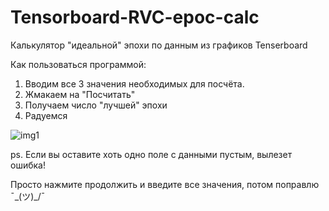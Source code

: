 # Tensorboard-RVC-epoc-calc
Калькулятор "идеальной" эпохи по данным из графиков Tenserboard

Как пользоваться программой: 
1) Вводим все 3 значения необходимых для посчёта.
2) Жмакаем на "Посчитать"
3) Получаем число "лучшей" эпохи
4) Радуемся


![img1](https://github.com/Susukerow45/Tensorboard-RVC-epoc-calc/assets/145602061/eaa98891-5628-4c43-a123-90f82a0ee228)

ps. Если вы оставите хоть одно поле с данными пустым, вылезет ошибка!

Просто нажмите продолжить и введите все значения, потом поправлю ¯\_(ツ)_/¯
